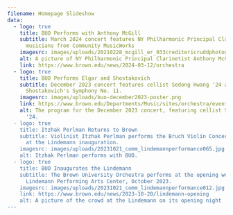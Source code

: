 ```yaml
---
filename: Homepage Slideshow
data:
  - logo: true
    title: BUO Performs with Anthony McGill
    subtitle: March 2024 concert features NY Philharmonic Principal Clarinetist and
      musicians from Community MusicWorks
    imagesrc: images/uploads/20210228_mcgill_er_033creditericruddphotography.jpg
    alt: A picture of NY Philharmonic Principal Clarinetist Anthony McGill
    link: https://www.brown.edu/news/2024-03-12/orchestra
  - logo: true
    title: BUO Performs Elgar and Shostakovich
    subtitle: December 2023 concert features cellist Sedong Hwang '24 and
      Shostakovich's Symphony No. 11.
    imagesrc: images/uploads/buo-december2023-poster.png
    link: https://www.brown.edu/Departments/Music/sites/orchestra/events
    alt: The program for the December 2023 concert, featuring cellist Sedong Hwang
      '24.
  - logo: true
    title: Itzhak Perlman Returns to Brown
    subtitle: Violinist Itzhak Perlman performs the Bruch Violin Concerto with BUO
      at the Lindemann inauguration.
    imagesrc: images/uploads/20231021_comm_lindemannperformance065.jpg
    alt: Itzhak Perlman performs with BUO.
  - logo: true
    title: BUO Inaugurates the Lindemann
    subtitle: The Brown University Orchestra performs at the opening weekend of The
      Lindemann Performing Arts Center, October 2023.
    imagesrc: images/uploads/20231021_comm_lindemannperformance012.jpg
    link: https://www.brown.edu/news/2023-10-20/lindemann-opening
    alt: A picture of the crowd at the Lindemann on its opening night
---
```

